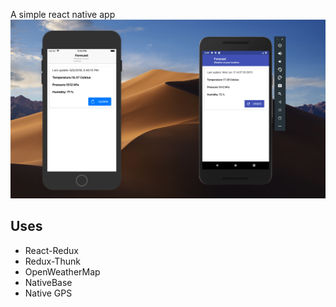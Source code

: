 A simple react native app
![Android || iOS](https://github.com/fl4x/poco/blob/master/iM.png)

## Uses
* React-Redux
* Redux-Thunk
* OpenWeatherMap
* NativeBase
* Native GPS

